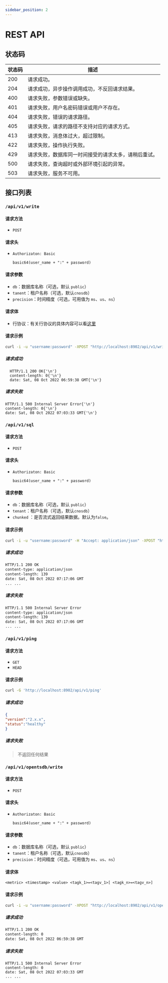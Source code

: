 ```yaml
---
sidebar_position: 2
---
```


# REST API

## 状态码

| 状态码 | 描述                                                 |
| ------ | ---------------------------------------------------- |
| 200    | 请求成功。                                           |
| 204    | 请求成功，异步操作调用成功，不反回请求结果。         |
| 400    | 请求失败，参数错误或缺失。                           |
| 401    | 请求失败，用户名密码错误或用户不存在。               |
| 404    | 请求失败，错误的请求路径。                           |
| 405    | 请求失败，请求的路径不支持对应的请求方式。           |
| 413    | 请求失败，消息体过大，超过限制。                     |
| 422    | 请求失败，操作执行失败。                             |
| 429    | 请求失败，数据库同一时间接受的请求太多，请稍后重试。 |
| 500    | 请求失败，查询超时或外部环境引起的异常。             |
| 503    | 请求失败，服务不可用。                               |

## 接口列表

### `/api/v1/write`

#### 请求方法

- `POST`

#### 请求头

- `Authorizaton: Basic`

    `basic64(user_name + ":" + password)`

#### 请求参数

- `db`：数据库名称（可选，默认 `public`）
- `tanent`：租户名称（可选，默认`cnosdb`）
- `precision`：时间精度（可选，可用值为 `ms`、`us`、`ns`）

#### 请求体

- 行协议：有关行协议的具体内容可以看[这里](https://docs.influxdata.com/influxdb/v1.8/write_protocols/line_protocol_tutorial/)

#### 请求示例

```bash
curl -i -u "username:password" -XPOST "http://localhost:8902/api/v1/write?db=example" -d 't1,foo=a,bar=b v=1'
```

##### 请求成功

```
  HTTP/1.1 200 OK{'\n'}
  content-length: 0{'\n'}
  date: Sat, 08 Oct 2022 06:59:38 GMT{'\n'}
```

##### 请求失败

```
HTTP/1.1 500 Internal Server Error{'\n'}
content-length: 0{'\n'}
date: Sat, 08 Oct 2022 07:03:33 GMT{'\n'}
```

### `/api/v1/sql`

#### 请求方法

- `POST`

#### 请求头

- `Authorizaton: Basic`

  `basic64(user_name + ":" + password)`

#### 请求参数

- `db`：数据库名称（可选，默认 `public`）
- `tenant`：租户名称（可选，默认`cnosdb`）
- `chunked` ：是否流式返回结果数据。默认为`false`。

#### 请求示例

```bash
curl -i -u "username:password" -H "Accept: application/json" -XPOST "http://localhost:8902/api/v1/sql?db=example" -d 'SELECT * from t1'
```

##### 请求成功

```bash
HTTP/1.1 200 OK
content-type: application/json
content-length: 139
date: Sat, 08 Oct 2022 07:17:06 GMT
... ...
```

##### 请求失败

```bash
HTTP/1.1 500 Internal Server Error
content-type: application/json
content-length: 139
date: Sat, 08 Oct 2022 07:17:06 GMT
... ...
```

### `/api/v1/ping`

#### 请求方法

- `GET`
- `HEAD`

#### 请求示例

```bash
curl -G 'http://localhost:8902/api/v1/ping'
```

##### 请求成功

```json
{
"version":"2.x.x",
"status":"healthy"
}
```

##### 请求失败

> 不返回任何结果



### `/api/v1/opentsdb/write`

#### 请求方法

- `POST`

#### 请求头

- `Authorizaton: Basic`

  `basic64(user_name + ":" + password)`

#### 请求参数

- `db`：数据库名称（可选，默认 `public`）
- `tanent`：租户名称（可选，默认`cnosdb`）
- `precision`：时间精度（可选，可用值为 `ms`、`us`、`ns`）

#### 请求体

```text
<metric> <timestamp> <value> <tagk_1>=<tagv_1>[ <tagk_n>=<tagv_n>]
```

#### 请求示例

```bash
curl -i -u "username:password" -XPOST "http://localhost:8902/api/v1/opentsdb/write?db=example" -d 'sys.if.bytes.out 1666165200290401000 1 host=web01 interface=eth0'
```

##### 请求成功

```bash
HTTP/1.1 200 OK
content-length: 0
date: Sat, 08 Oct 2022 06:59:38 GMT
```

##### 请求失败

```
HTTP/1.1 500 Internal Server Error
content-length: 0
date: Sat, 08 Oct 2022 07:03:33 GMT
... ...
```
